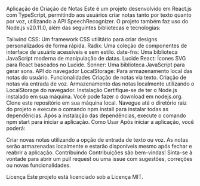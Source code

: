 Aplicação de Criação de Notas
Este é um projeto desenvolvido em React.js com TypeScript, permitindo aos usuários criar notas tanto por texto quanto por voz, utilizando a API SpeechRecognizer. O projeto também faz uso do Node.js v20.11.0, além das seguintes bibliotecas e tecnologias:

Tailwind CSS: Um framework CSS utilitário para criar designs personalizados de forma rápida.
Radix: Uma coleção de componentes de interface de usuário acessíveis e sem estilo.
date-fns: Uma biblioteca JavaScript moderna de manipulação de datas.
Lucide React: Ícones SVG para React baseados no Lucide.
Sonner: Uma biblioteca JavaScript para gerar sons.
API do navegador LocalStorage: Para armazenamento local das notas do usuário.
Funcionalidades
Criação de notas via texto.
Criação de notas via entrada de voz.
Armazenamento das notas localmente utilizando o LocalStorage do navegador.
Instalação
Certifique-se de ter o Node.js instalado em sua máquina. Você pode fazer o download em nodejs.org.
Clone este repositório em sua máquina local.
Navegue até o diretório raiz do projeto e execute o comando npm install para instalar todas as dependências.
Após a instalação das dependências, execute o comando npm start para iniciar a aplicação.
Como Usar
Após iniciar a aplicação, você poderá:

Criar novas notas utilizando a opção de entrada de texto ou voz.
As notas serão armazenadas localmente e estarão disponíveis mesmo após fechar e reabrir a aplicação.
Contribuindo
Contribuições são bem-vindas! Sinta-se à vontade para abrir um pull request ou uma issue com sugestões, correções ou novas funcionalidades.

Licença
Este projeto está licenciado sob a Licença MIT.

